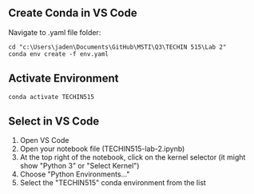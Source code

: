 ## Create Conda in VS Code

Navigate to .yaml file folder:

```
cd "c:\Users\jaden\Documents\GitHub\MSTI\Q3\TECHIN 515\Lab 2"
conda env create -f env.yaml
```

## Activate Environment

```
conda activate TECHIN515
```

## Select in VS Code

1. Open VS Code
2. Open your notebook file (TECHIN515-lab-2.ipynb)
3. At the top right of the notebook, click on the kernel selector (it might show "Python 3" or "Select Kernel")
4. Choose "Python Environments..."
5. Select the "TECHIN515" conda environment from the list

